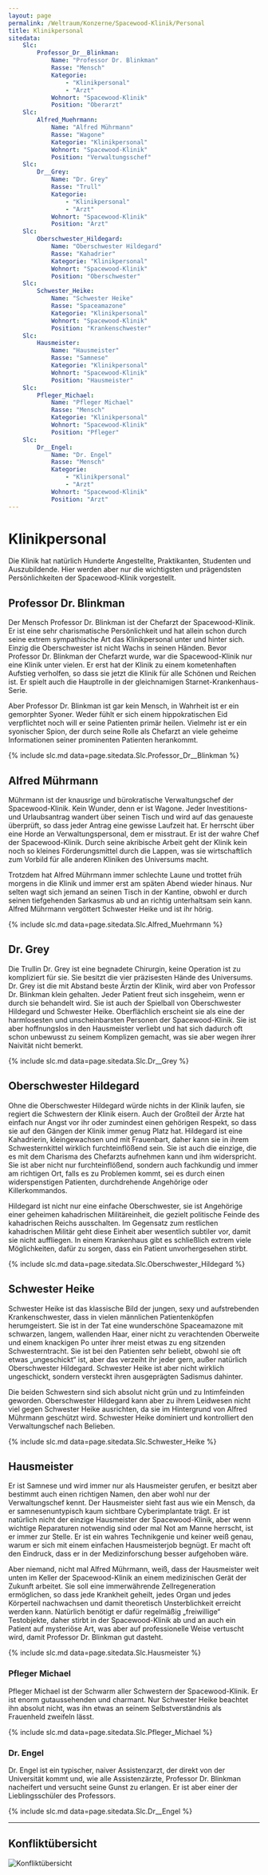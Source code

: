 ```yaml
---
layout: page
permalink: /Weltraum/Konzerne/Spacewood-Klinik/Personal
title: Klinikpersonal
sitedata:
    Slc:
        Professor_Dr__Blinkman:
            Name: "Professor Dr. Blinkman"
            Rasse: "Mensch"
            Kategorie:
                - "Klinikpersonal"
                - "Arzt"
            Wohnort: "Spacewood-Klinik"
            Position: "Oberarzt"
    Slc:
        Alfred_Muehrmann:
            Name: "Alfred Mührmann"
            Rasse: "Wagone"
            Kategorie: "Klinikpersonal"
            Wohnort: "Spacewood-Klinik"
            Position: "Verwaltungsschef"
    Slc:
        Dr__Grey:
            Name: "Dr. Grey"
            Rasse: "Trull"
            Kategorie:
                - "Klinikpersonal"
                - "Arzt"
            Wohnort: "Spacewood-Klinik"
            Position: "Arzt"
    Slc:
        Oberschwester_Hildegard:
            Name: "Oberschwester Hildegard"
            Rasse: "Kahadrier"
            Kategorie: "Klinikpersonal"
            Wohnort: "Spacewood-Klinik"
            Position: "Oberschwester"
    Slc:
        Schwester_Heike:
            Name: "Schwester Heike"
            Rasse: "Spaceamazone"
            Kategorie: "Klinikpersonal"
            Wohnort: "Spacewood-Klinik"
            Position: "Krankenschwester"
    Slc:
        Hausmeister:
            Name: "Hausmeister"
            Rasse: "Samnese"
            Kategorie: "Klinikpersonal"
            Wohnort: "Spacewood-Klinik"
            Position: "Hausmeister"
    Slc:
        Pfleger_Michael:
            Name: "Pfleger Michael"
            Rasse: "Mensch"
            Kategorie: "Klinikpersonal"
            Wohnort: "Spacewood-Klinik"
            Position: "Pfleger"
    Slc:
        Dr__Engel:
            Name: "Dr. Engel"
            Rasse: "Mensch"
            Kategorie:
                - "Klinikpersonal"
                - "Arzt"
            Wohnort: "Spacewood-Klinik"
            Position: "Arzt"
---
```


# Klinikpersonal

Die Klinik hat natürlich Hunderte Angestellte, Praktikanten, Studenten und Auszubildende. Hier werden aber nur die wichtigsten und prägendsten Persönlichkeiten der Spacewood-Klinik vorgestellt.

## Professor Dr. Blinkman

Der Mensch Professor Dr. Blinkman ist der Chefarzt der Spacewood-Klinik. Er ist eine sehr charismatische Persönlichkeit und hat allein schon durch seine extrem sympathische Art das Klinikpersonal unter und hinter sich. Einzig die Oberschwester ist nicht Wachs in seinen Händen. Bevor Professor Dr. Blinkman der Chefarzt wurde, war die Spacewood-Klinik nur eine Klinik unter vielen. Er erst hat der Klinik zu einem kometenhaften Aufstieg verholfen, so dass sie jetzt die Klinik für alle Schönen und Reichen ist. Er spielt auch die Hauptrolle in der gleichnamigen Starnet-Krankenhaus-Serie.

Aber Professor Dr. Blinkman ist gar kein Mensch, in Wahrheit ist er ein gemorphter Syoner. Weder fühlt er sich einem hippokratischen Eid verpflichtet noch will er seine Patienten primär heilen. Vielmehr ist er ein syonischer Spion, der durch seine Rolle als Chefarzt an viele geheime Informationen seiner prominenten Patienten herankommt.

{% include slc.md data=page.sitedata.Slc.Professor_Dr__Blinkman %}

## Alfred Mührmann

Mührmann ist der knausrige und bürokratische Verwaltungschef der Spacewood-Klinik. Kein Wunder, denn er ist Wagone. Jeder Investitions- und Urlaubsantrag wandert über seinen Tisch und wird auf das genaueste überprüft, so dass jeder Antrag eine gewisse Laufzeit hat. Er herrscht über eine Horde an Verwaltungspersonal, dem er misstraut. Er ist der wahre Chef der Spacewood-Klinik. Durch seine akribische Arbeit geht der Klinik kein noch so kleines Förderungsmittel durch die Lappen, was sie wirtschaftlich zum Vorbild für alle anderen Kliniken des Universums macht.

Trotzdem hat Alfred Mührmann immer schlechte Laune und trottet früh morgens in die Klinik und immer erst am späten Abend wieder hinaus. Nur selten wagt sich jemand an seinen Tisch in der Kantine, obwohl er durch seinen tiefgehenden Sarkasmus ab und an richtig unterhaltsam sein kann. Alfred Mührmann vergöttert Schwester Heike und ist ihr hörig.

{% include slc.md data=page.sitedata.Slc.Alfred_Muehrmann %}

## Dr. Grey

Die Trullin Dr. Grey ist eine begnadete Chirurgin, keine Operation ist zu kompliziert für sie. Sie besitzt die vier präzisesten Hände des Universums. Dr. Grey ist die mit Abstand beste Ärztin der Klinik, wird aber von Professor Dr. Blinkman klein gehalten. Jeder Patient freut sich insgeheim, wenn er durch sie behandelt wird. Sie ist auch der Spielball von Oberschwester Hildegard und Schwester Heike. Oberflächlich erscheint sie als eine der harmlosesten und unscheinbarsten Personen der Spacewood-Klinik. Sie ist aber hoffnungslos in den Hausmeister verliebt und hat sich dadurch oft schon unbewusst zu seinem Komplizen gemacht, was sie aber wegen ihrer Naivität nicht bemerkt.

{% include slc.md data=page.sitedata.Slc.Dr__Grey %}

## Oberschwester Hildegard

Ohne die Oberschwester Hildegard würde nichts in der Klinik laufen, sie regiert die Schwestern der Klinik eisern. Auch der Großteil der Ärzte hat einfach nur Angst vor ihr oder zumindest einen gehörigen Respekt, so dass sie auf den Gängen der Klinik immer genug Platz hat. Hildegard ist eine Kahadrierin, kleingewachsen und mit Frauenbart, daher kann sie in ihrem Schwesternkittel wirklich furchteinflößend sein. Sie ist auch die einzige, die es mit dem Charisma des Chefarzts aufnehmen kann und ihm widerspricht. Sie ist aber nicht nur furchteinflößend, sondern auch fachkundig und immer am richtigen Ort, falls es zu Problemen kommt, sei es durch einen widerspenstigen Patienten, durchdrehende Angehörige oder Killerkommandos.

Hildegard ist nicht nur eine einfache Oberschwester, sie ist Angehörige einer geheimen kahadrischen Militäreinheit, die gezielt politische Feinde des kahadrischen Reichs ausschalten. Im Gegensatz zum restlichen kahadrischen Militär geht diese Einheit aber wesentlich subtiler vor, damit sie nicht auffliegen. In einem Krankenhaus gibt es schließlich extrem viele Möglichkeiten, dafür zu sorgen, dass ein Patient unvorhergesehen stirbt.

{% include slc.md data=page.sitedata.Slc.Oberschwester_Hildegard %}

## Schwester Heike

Schwester Heike ist das klassische Bild der jungen, sexy und aufstrebenden Krankenschwester, dass in vielen männlichen Patientenköpfen herumgeistert. Sie ist in der Tat eine wunderschöne Spaceamazone mit schwarzen, langem, wallenden Haar, einer nicht zu verachtenden Oberweite und einem knackigen Po unter ihrer meist etwas zu eng sitzenden Schwesterntracht. Sie ist bei den Patienten sehr beliebt, obwohl sie oft etwas „ungeschickt“ ist, aber das verzeiht ihr jeder gern, außer natürlich Oberschwester Hildegard. Schwester Heike ist aber nicht wirklich ungeschickt, sondern versteckt ihren ausgeprägten Sadismus dahinter.

Die beiden Schwestern sind sich absolut nicht grün und zu Intimfeinden geworden. Oberschwester Hildegard kann aber zu ihrem Leidwesen nicht viel gegen Schwester Heike ausrichten, da sie im Hintergrund von Alfred Mührmann geschützt wird. Schwester Heike dominiert und kontrolliert den Verwaltungschef nach Belieben.

{% include slc.md data=page.sitedata.Slc.Schwester_Heike %}

## Hausmeister

Er ist Samnese und wird immer nur als Hausmeister gerufen, er besitzt aber bestimmt auch einen richtigen Namen, den aber wohl nur der Verwaltungschef kennt. Der Hausmeister sieht fast aus wie ein Mensch, da er samnesenuntypisch kaum sichtbare Cyberimplantate trägt. Er ist natürlich nicht der einzige Hausmeister der Spacewood-Klinik, aber wenn wichtige Reparaturen notwendig sind oder mal Not am Manne herrscht, ist er immer zur Stelle. Er ist ein wahres Technikgenie und keiner weiß genau, warum er sich mit einem einfachen Hausmeisterjob begnügt. Er macht oft den Eindruck, dass er in der Medizinforschung besser aufgehoben wäre.

Aber niemand, nicht mal Alfred Mührmann, weiß, dass der Hausmeister weit unten im Keller der Spacewood-Klinik an einem medizinischen Gerät der Zukunft arbeitet. Sie soll eine immerwährende Zellregeneration ermöglichen, so dass jede Krankheit geheilt, jedes Organ und jedes Körperteil nachwachsen und damit theoretisch Unsterblichkeit erreicht werden kann. Natürlich benötigt er dafür regelmäßig „freiwillige“ Testobjekte, daher stirbt in der Spacewood-Klinik ab und an auch ein Patient auf mysteriöse Art, was aber auf professionelle Weise vertuscht wird, damit Professor Dr. Blinkman gut dasteht.

{% include slc.md data=page.sitedata.Slc.Hausmeister %}

### Pfleger Michael

Pfleger Michael ist der Schwarm aller Schwestern der Spacewood-Klinik. Er ist enorm gutaussehenden und charmant. Nur Schwester Heike beachtet ihn absolut nicht, was ihn etwas an seinem Selbstverständnis als Frauenheld zweifeln lässt.

{% include slc.md data=page.sitedata.Slc.Pfleger_Michael %}

### Dr. Engel

Dr. Engel ist ein typischer, naiver Assistenzarzt, der direkt von der Universität kommt und, wie alle Assistenzärzte, Professor Dr. Blinkman nacheifert und versucht seine Gunst zu erlangen. Er ist aber einer der Lieblingsschüler des Professors.

{% include slc.md data=page.sitedata.Slc.Dr__Engel %}

***

## Konfliktübersicht

<img alt="Konfliktübersicht" src="{{ site.baseurl }}/assets/images/abenteuer/spacewoodklinik/cmap.png"/>
